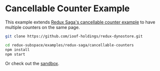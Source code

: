 # Cancellable Counter Example

This example extends [Redux Saga's cancellable counter example](https://github.com/redux-saga/redux-saga/tree/master/examples/cancellable-counter) to have multiple counters on the same page.

```sh
git clone https://github.com/ioof-holdings/redux-dynostore.git

cd redux-subspace/examples/redux-saga/cancellable-counters
npm install
npm start
```

Or check out the [sandbox](https://codesandbox.io/s/github/ioof-holdings/redux-dynostore/tree/master/examples/redux-saga/cancellable-counters).
